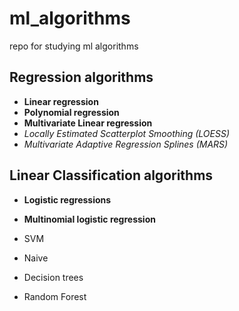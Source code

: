 # ml_algorithms
repo for studying ml algorithms

## Regression algorithms
- **Linear regression**
- **Polynomial regression**
- **Multivariate Linear regression**
- _Locally Estimated Scatterplot Smoothing (LOESS)_
- _Multivariate Adaptive Regression Splines (MARS)_

## Linear Classification algorithms

- **Logistic regressions**
- **Multinomial logistic regression**

- SVM
- Naive
- Decision trees
- Random Forest
